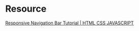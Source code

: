# Resource
[Responsive Navigation Bar Tutorial | HTML CSS JAVASCRIPT](https://www.youtube.com/watch?v=gXkqy0b4M5g)